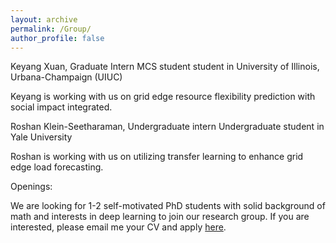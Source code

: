 ```yaml
---
layout: archive
permalink: /Group/
author_profile: false
---
```



Keyang Xuan, Graduate Intern
MCS student student in University of Illinois, Urbana-Champaign (UIUC)

Keyang is working with us on grid edge resource flexibility prediction with social impact integrated. 


Roshan Klein-Seetharaman, Undergraduate intern
Undergraduate student in Yale University 

Roshan is working with us on utilizing transfer learning to enhance grid edge load forecasting. 

Openings:

We are looking for 1-2 self-motivated PhD students with solid background of math and interests in deep learning to join our research group. If you are interested, please email me your CV and apply <a href="https://gradschool.oregonstate.edu/admissions">here</a>. 
